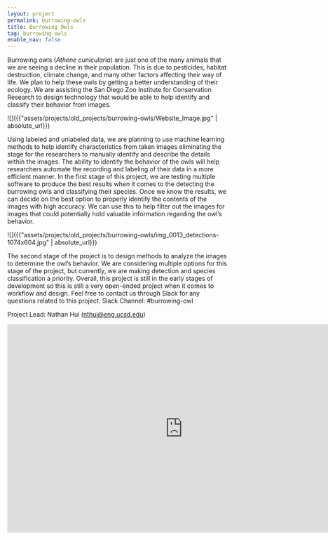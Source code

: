 ```yaml
---
layout: project
permalink: burrowing-owls
title: Burrowing Owls
tag: burrowing-owls
enable_nav: false
---
```

Burrowing owls (<em>Athene cunicularia</em>) are just one of the many animals that we are seeing a decline in their population. This is due to pesticides, habitat destruction, climate change, and many other factors affecting their way of life. We plan to help these owls by getting a better understanding of their ecology. We are assisting the San Diego Zoo Institute for Conservation Research to design technology that would be able to help identify and classify their behavior from images. 

![]({{"assets/projects/old_projects/burrowing-owls/Website_Image.jpg" | absolute_url}})

Using labeled and unlabeled data, we are planning to use machine learning methods to help identify characteristics from taken images eliminating the stage for the researchers to manually identify and describe the details within the images. The ability to identify the behavior of the owls will help researchers automate the recording and labeling of their data in a more efficient manner. 
In the first stage of this project, we are testing multiple software to produce the best results when it comes to the detecting the burrowing owls and classifying their species. Once we know the results, we can decide on the best option to properly identify the contents of the images with high accuracy. We can use this to help filter out the images for images that could potentially hold valuable information regarding the owl’s behavior. 

![]({{"assets/projects/old_projects/burrowing-owls/img_0013_detections-1074x604.jpg" | absolute_url}})

The second stage of the project is to design methods to analyze the images to determine the owl’s behavior. We are considering multiple options for this stage of the project, but currently, we are making detection and species classification a priority.
Overall, this project is still in the early stages of development so this is still a very open-ended project when it comes to workflow and design. Feel free to contact us through Slack for any questions related to this project.
Slack Channel: #burrowing-owl

Project Lead: Nathan Hui (<a href="javascript:DeCryptX('0n0t3k3x3l2B2g0n2i202w1d2u3g1/2g3g0u')">nthui@eng.ucsd.edu</a>)
<iframe allow="accelerometer; autoplay; clipboard-write; encrypted-media; gyroscope; picture-in-picture" allowfullscreen="" frameborder="0" height="475" src="https://www.youtube.com/embed/QQJ8qClyIQw" width="800"></iframe>
   
